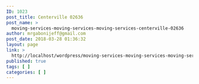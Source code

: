 ```yaml
---
ID: 1023
post_title: Centerville 02636
post_name: >
  moving-services-moving-services-moving-services-centerville-02636
author: mrgabonijeff@gmail.com
post_date: 2018-03-28 01:36:32
layout: page
link: >
  http://localhost/wordpress/moving-services-moving-services-moving-services-centerville-02636/
published: true
tags: [ ]
categories: [ ]
---
```

